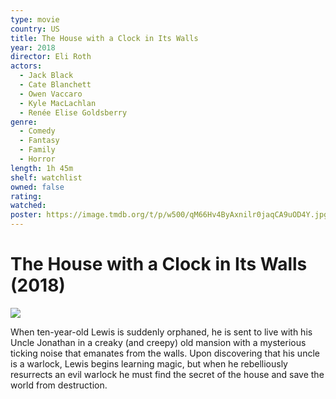 ```yaml
---
type: movie
country: US
title: The House with a Clock in Its Walls
year: 2018
director: Eli Roth
actors:
  - Jack Black
  - Cate Blanchett
  - Owen Vaccaro
  - Kyle MacLachlan
  - Renée Elise Goldsberry
genre:
  - Comedy
  - Fantasy
  - Family
  - Horror
length: 1h 45m
shelf: watchlist
owned: false
rating:
watched:
poster: https://image.tmdb.org/t/p/w500/qM66Hv4ByAxnilr0jaqCA9uOD4Y.jpg
---
```


# The House with a Clock in Its Walls (2018)

![](https://image.tmdb.org/t/p/w500/qM66Hv4ByAxnilr0jaqCA9uOD4Y.jpg)

When ten-year-old Lewis is suddenly orphaned, he is sent to live with his Uncle Jonathan in a creaky (and creepy) old mansion with a mysterious ticking noise that emanates from the walls. Upon discovering that his uncle is a warlock, Lewis begins learning magic, but when he rebelliously resurrects an evil warlock he must find the secret of the house and save the world from destruction.
